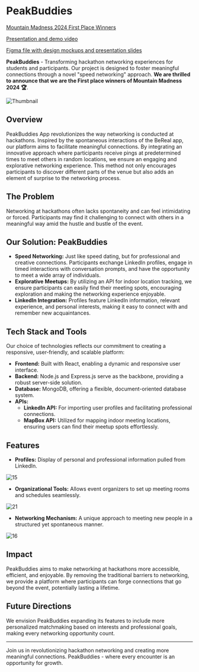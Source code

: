 # PeakBuddies

[Mountain Madness 2024 First Place Winners](https://new.sfucsss.org/mountain_madness/2024/index.html#winners)

[Presentation and demo video](https://www.youtube.com/watch?v=M34-pgFZEl0)


[Figma file with design mockups and presentation slides](https://www.figma.com/file/sNTuEKn0MNzwCzCWRfSvfE/Mountain-Madness-2024?type=design&node-id=114%3A2&mode=design&t=edgCm4i6Q9mrTAAp-1)


**PeakBuddies** - Transforming hackathon networking experiences for students and participants. Our project is designed to foster meaningful connections through a novel "speed networking" approach. **We are thrilled to announce that we are the First place winners of Mountain Madness 2024 🏆**.

![Thumbnail](https://github.com/Mountain-Madness-24/peakbuddies/assets/64120482/a1ed00f3-57ca-401e-8c98-03035e137dbe)


## Overview

PeakBuddies App revolutionizes the way networking is conducted at hackathons. Inspired by the spontaneous interactions of the BeReal app, our platform aims to facilitate meaningful connections. By integrating an innovative approach where participants receive pings at predetermined times to meet others in random locations, we ensure an engaging and explorative networking experience. This method not only encourages participants to discover different parts of the venue but also adds an element of surprise to the networking process.

## The Problem

Networking at hackathons often lacks spontaneity and can feel intimidating or forced. Participants may find it challenging to connect with others in a meaningful way amid the hustle and bustle of the event.

## Our Solution: PeakBuddies

- **Speed Networking:** Just like speed dating, but for professional and creative connections. Participants exchange LinkedIn profiles, engage in timed interactions with conversation prompts, and have the opportunity to meet a wide array of individuals.
- **Explorative Meetups:** By utilizing an API for indoor location tracking, we ensure participants can easily find their meeting spots, encouraging exploration and making the networking experience enjoyable.
- **LinkedIn Integration:** Profiles feature LinkedIn information, relevant experience, and personal interests, making it easy to connect with and remember new acquaintances.

## Tech Stack and Tools

Our choice of technologies reflects our commitment to creating a responsive, user-friendly, and scalable platform:

- **Frontend:** Built with React, enabling a dynamic and responsive user interface.
- **Backend:** Node.js and Express.js serve as the backbone, providing a robust server-side solution.
- **Database:** MongoDB, offering a flexible, document-oriented database system.
- **APIs:**
  - **LinkedIn API:** For importing user profiles and facilitating professional connections.
  - **MapBox API:** Utilized for mapping indoor meeting locations, ensuring users can find their meetup spots effortlessly.

## Features

- **Profiles:** Display of personal and professional information pulled from LinkedIn.

![15](https://github.com/Mountain-Madness-24/peakbuddies/assets/64120482/a0cb524e-3a49-4653-ae97-a35513f615e6)

- **Organizational Tools:** Allows event organizers to set up meeting rooms and schedules seamlessly.

![21](https://github.com/Mountain-Madness-24/peakbuddies/assets/64120482/6037dc50-bc88-4d67-981d-ac15100433e2)


- **Networking Mechanism:** A unique approach to meeting new people in a structured yet spontaneous manner.

![16](https://github.com/Mountain-Madness-24/peakbuddies/assets/64120482/106d5747-402c-4e31-8bc5-cf14cabcebbb)


## Impact

PeakBuddies aims to make networking at hackathons more accessible, efficient, and enjoyable. By removing the traditional barriers to networking, we provide a platform where participants can forge connections that go beyond the event, potentially lasting a lifetime.

## Future Directions

We envision PeakBuddies expanding its features to include more personalized matchmaking based on interests and professional goals, making every networking opportunity count.

---

Join us in revolutionizing hackathon networking and creating more meaningful connections. PeakBuddies - where every encounter is an opportunity for growth.
